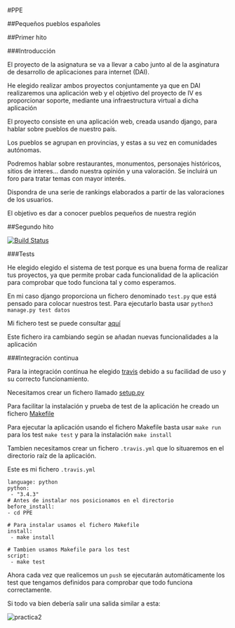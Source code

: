 #PPE

##Pequeños pueblos españoles

##Primer hito

###Introducción

El proyecto de la asignatura se va a llevar a cabo junto al de la asginatura de desarrollo de aplicaciones para internet (DAI).
 
He elegido realizar ambos proyectos conjuntamente ya que en DAI realizaremos una aplicación web y el objetivo del proyecto de IV es proporcionar soporte, mediante una infraestructura virtual a dicha aplicación

El proyecto consiste en una aplicación web, creada usando django, para hablar sobre pueblos de nuestro país.

Los pueblos se agrupan en provincias, y estas a su vez en comunidades autónomas.

Podremos hablar sobre restaurantes, monumentos, personajes históricos, sitios de interes... dando nuestra opinión y una valoración. Se incluirá un foro para tratar temas con mayor interés.

Dispondra de una serie de rankings elaborados a partir de las valoraciones de los usuarios.

El objetivo es dar a conocer pueblos pequeños de nuestra región


##Segundo hito

[![Build Status](https://travis-ci.org/acasadoquijada/IV.svg?branch=master)](https://travis-ci.org/acasadoquijada/IV)

###Tests

He elegido elegido el sistema de test porque es una buena forma de realizar tus proyectos, ya que permite probar cada funcionalidad de la aplicación para comprobar que todo funciona tal y como esperamos.

En mi caso django proporciona un fichero denominado `test.py` que está pensado para colocar nuestros test. Para ejecutarlo basta usar `python3 manage.py test datos`

Mi fichero test se puede consultar [aquí](PPE/datos/tests.py)

Este fichero ira cambiando según se añadan nuevas funcionalidades a la aplicación

###Integración continua

Para la integración contínua he elegido [travis](https://travis-ci.org/) debido a su facilidad de uso y su correcto funcionamiento.

Necesitamos crear un fichero llamado [setup.py](PPE/setup.py)

Para facilitar la instalación y prueba de test de la aplicación he creado un fichero [Makefile](PPE/Makefile)

Para ejecutar la aplicación usando el fichero Makefile basta usar `make run` para los test `make test` y para la instalación `make install`

Tambien necesitamos crear un fichero `.travis.yml` que lo situaremos en el directorio raíz de la aplicación.

Este es mi fichero `.travis.yml`

~~~
language: python
python:
 - "3.4.3"
# Antes de instalar nos posicionamos en el directorio
before_install:
- cd PPE

# Para instalar usamos el fichero Makefile
install:
 - make install

# Tambien usamos Makefile para los test
script:
 - make test
~~~

Ahora cada vez que realicemos un `push` se ejecutarán automáticamente los test que tengamos definidos para comprobar que todo funciona correctamente.

Si todo va bien debería salir una salida similar a esta:

![practica2](http://i1045.photobucket.com/albums/b460/Alejandro_Casado/practica2_zps7yrt4cjk.png)






